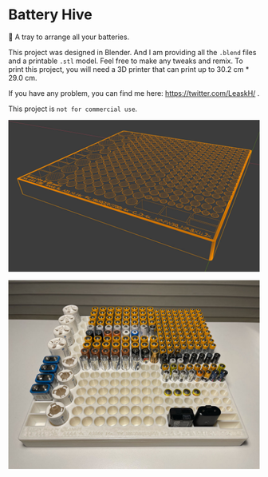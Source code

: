 # Battery Hive
🔋 A tray to arrange all your batteries.

This project was designed in Blender. And I am providing all the `.blend` files and a printable `.stl` model. Feel free to make any tweaks and remix. To print this project, you will need a 3D printer that can print up to 30.2 cm * 29.0 cm.

If you have any problem, you can find me here: https://twitter.com/LeaskH/ .

This project is `not for commercial use`.

![Battery-Hive-Design](https://github.com/Leask/Battery-Hive/blob/main/Photos/Screen%20Shot%202020-12-27%20at%209.52.57%20PM.jpg?raw=true "Battery-Hive-Design")

![Battery-Hive-Design](https://github.com/Leask/Battery-Hive/blob/main/Photos/IMG_5887.jpg?raw=true "Battery-Hive-Design")
